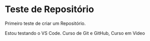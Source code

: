 # Teste de Repositório
 Primeiro teste de criar um Repositório. 

Estou testando o VS Code.
Curso de Git e GitHub, Curso em Vídeo
 
